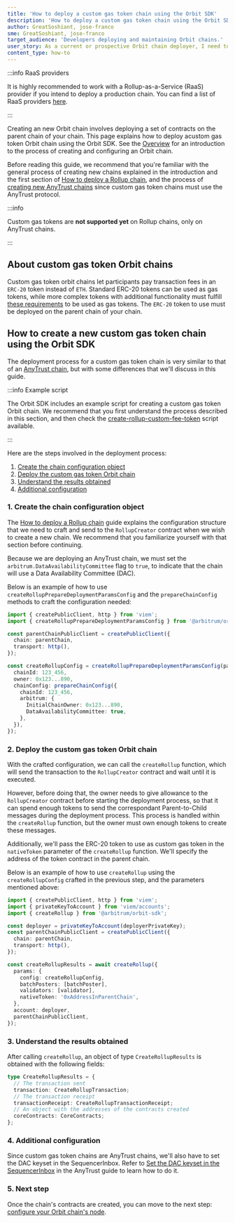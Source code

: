 ```yaml
---
title: 'How to deploy a custom gas token chain using the Orbit SDK'
description: 'How to deploy a custom gas token chain using the Orbit SDK'
author: GreatSoshiant, jose-franco
sme: GreatSoshiant, jose-franco
target_audience: 'Developers deploying and maintaining Orbit chains.'
user_story: As a current or prospective Orbit chain deployer, I need to understand how to deploy a custom gas token chain using the Orbit SDK.
content_type: how-to
---
```


:::info RaaS providers

It is highly recommended to work with a Rollup-as-a-Service (RaaS) provider if you intend to deploy a production chain. You can find a list of RaaS providers [here](/launch-orbit-chain/06-third-party-integrations/02-third-party-providers.md#rollup-as-a-service-raas-providers).

:::

Creating an new Orbit chain involves deploying a set of contracts on the <a data-quicklook-from="parent-chain">parent chain</a> of your chain. This page explains how to deploy acustom gas token Orbit chain using the Orbit SDK. See the [Overview](/launch-orbit-chain/orbit-sdk-introduction.md) for an introduction to the process of creating and configuring an Orbit chain.

Before reading this guide, we recommend that you're familiar with the general process of creating new chains explained in the introduction and the first section of [How to deploy a Rollup chain](/launch-orbit-chain/03-deploy-an-orbit-chain/02-deploying-rollup-chain.md), and the process of [creating new AnyTrust chains](/launch-orbit-chain/03-deploy-an-orbit-chain/03-deploying-anytrust-chain.md) since custom gas token chains must use the <a data-quicklook-from="arbitrum-anytrust-chain">AnyTrust protocol</a>.

:::info

Custom gas tokens are **not supported yet** on Rollup chains, only on AnyTrust chains.

:::

## About custom gas token Orbit chains

Custom gas token orbit chains let participants pay transaction fees in an `ERC-20` token instead of `ETH`. Standard ERC-20 tokens can be used as gas tokens, while more complex tokens with additional functionality must fulfill [these requirements](/launch-orbit-chain/02-configure-your-chain/common-configurations/01-use-a-custom-gas-token.mdx#requirements-of-the-custom-gas-token) to be used as gas tokens. The `ERC-20` token to use must be deployed on the parent chain of your chain.

## How to create a new custom gas token chain using the Orbit SDK

The deployment process for a custom gas token chain is very similar to that of an [AnyTrust chain](/launch-orbit-chain/03-deploy-an-orbit-chain/03-deploying-anytrust-chain.md), but with some differences that we'll discuss in this guide.

:::info Example script

The Orbit SDK includes an example script for creating a custom gas token Orbit chain. We recommend that you first understand the process described in this section, and then check the [create-rollup-custom-fee-token](https://github.com/OffchainLabs/arbitrum-orbit-sdk/blob/main/examples/create-rollup-custom-fee-token/index.ts) script available.

:::

Here are the steps involved in the deployment process:

1. [Create the chain configuration object](#1-create-the-chain-configuration-object)
2. [Deploy the custom gas token Orbit chain](#2-deploy-the-custom-gas-token-orbit-chain)
3. [Understand the results obtained](#3-understand-the-results-obtained)
4. [Additional configuration](#4-additional-configuration)

### 1. Create the chain configuration object

The [How to deploy a Rollup chain](/launch-orbit-chain/03-deploy-an-orbit-chain/02-deploying-rollup-chain.md#parameters-used-when-deploying-a-new-chain) guide explains the configuration structure that we need to craft and send to the `RollupCreator` contract when we wish to create a new chain. We recommend that you familiarize yourself with that section before continuing.

Because we are deploying an AnyTrust chain, we must set the `arbitrum.DataAvailabilityCommittee` flag to `true`, to indicate that the chain will use a Data Availability Committee (DAC).

Below is an example of how to use `createRollupPrepareDeploymentParamsConfig` and the `prepareChainConfig` methods to craft the configuration needed:

```typescript
import { createPublicClient, http } from 'viem';
import { createRollupPrepareDeploymentParamsConfig } from '@arbitrum/orbit-sdk';

const parentChainPublicClient = createPublicClient({
  chain: parentChain,
  transport: http(),
});

const createRollupConfig = createRollupPrepareDeploymentParamsConfig(parentChainPublicClient, {
  chainId: 123_456,
  owner: 0x123...890,
  chainConfig: prepareChainConfig({
    chainId: 123_456,
    arbitrum: {
      InitialChainOwner: 0x123...890,
      DataAvailabilityCommittee: true,
    },
  }),
});
```

### 2. Deploy the custom gas token Orbit chain

With the crafted configuration, we can call the `createRollup` function, which will send the transaction to the `RollupCreator` contract and wait until it is executed.

However, before doing that, the owner needs to give allowance to the `RollupCreator` contract before starting the deployment process, so that it can spend enough tokens to send the correspondant Parent-to-Child messages during the deployment process. This process is handled within the `createRollup` function, but the owner must own enough tokens to create these messages.

Additionally, we'll pass the ERC-20 token to use as custom gas token in the `nativeToken` parameter of the `createRollup` function. We'll specify the address of the token contract in the parent chain.

Below is an example of how to use `createRollup` using the `createRollupConfig` crafted in the previous step, and the parameters mentioned above:

```typescript
import { createPublicClient, http } from 'viem';
import { privateKeyToAccount } from 'viem/accounts';
import { createRollup } from '@arbitrum/orbit-sdk';

const deployer = privateKeyToAccount(deployerPrivateKey);
const parentChainPublicClient = createPublicClient({
  chain: parentChain,
  transport: http(),
});

const createRollupResults = await createRollup({
  params: {
    config: createRollupConfig,
    batchPosters: [batchPoster],
    validators: [validator],
    nativeToken: '0xAddressInParentChain',
  },
  account: deployer,
  parentChainPublicClient,
});
```

### 3. Understand the results obtained

After calling `createRollup`, an object of type `CreateRollupResults` is obtained with the following fields:

```typescript
type CreateRollupResults = {
  // The transaction sent
  transaction: CreateRollupTransaction;
  // The transaction receipt
  transactionReceipt: CreateRollupTransactionReceipt;
  // An object with the addresses of the contracts created
  coreContracts: CoreContracts;
};
```

### 4. Additional configuration

Since custom gas token chains are AnyTrust chains, we'll also have to set the DAC keyset in the SequencerInbox. Refer to [Set the DAC keyset in the SequencerInbox](/launch-orbit-chain/03-deploy-an-orbit-chain/03-deploying-anytrust-chain.md#4-set-the-dac-keyset-in-the-sequencerinbox) in the AnyTrust guide to learn how to do it.

### 5. Next step

Once the chain's contracts are created, you can move to the next step: [configure your Orbit chain's node](/launch-orbit-chain/how-tos/orbit-sdk-preparing-node-config.md).
